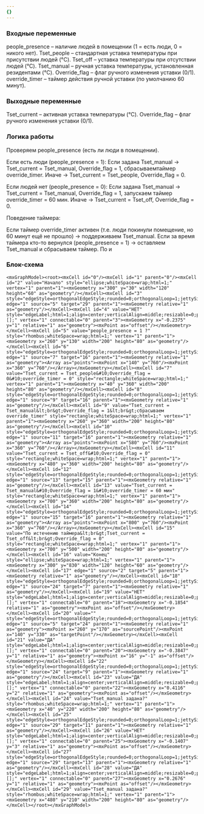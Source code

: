 ```yaml
---
{}
---
```


### Входные переменные

people_presence – наличие людей в помещении (1 = есть люди, 0 = никого нет). Tset_people – стандартная уставка температуры при присутствии людей (°C). Tset_off – уставка температуры при отсутствии людей (°C). Tset_manual – ручная уставка температуры, установленная резидентами (°C). Override_flag – флаг ручного изменения уставки (0/1). override_timer – таймер действия ручной уставки (по умолчанию 60 минут).

### Выходные переменные

Tset_current – активная уставка температуры (°C). Override_flag – флаг ручного изменения уставки (0/1).

### Логика работы

Проверяем people_presence (есть ли люди в помещении).

Если есть люди (people_presence = 1): Если задана Tset_manual -> Tset_current = Tset_manual, Override_flag = 1, сбрасываемтаймер override_timer. Иначе -> Tset_current = Tset_people, Override_flag = 0.

Если людей нет (people_presence = 0): Если задана Tset_manual -> Tset_current = Tset_manual, Override_flag = 1, запускаем таймер override_timer = 60 мин. Иначе -> Tset_current = Tset_off, Override_flag = 0.

Поведение таймера:

Если таймер override_timer активен (т.е. люди покинули помещение, но 60 минут ещё не прошло) -> поддерживаем Tset_manual. Если за время таймера кто-то вернулся (people_presence = 1) -> оставляем Tset_manual и сбрасываем таймер. По и

### Блок-схема

```
<mxGraphModel><root><mxCell id="0"/><mxCell id="1" parent="0"/><mxCell id="2" value="Начало" style="ellipse;whiteSpace=wrap;html=1;" vertex="1" parent="1"><mxGeometry x="300" y="30" width="120" height="60" as="geometry"/></mxCell><mxCell id="3" style="edgeStyle=orthogonalEdgeStyle;rounded=0;orthogonalLoop=1;jettySize=auto;html=1;entryX=0.5;entryY=0;entryDx=0;entryDy=0;" edge="1" source="5" target="29" parent="1"><mxGeometry relative="1" as="geometry"/></mxCell><mxCell id="4" value="НЕТ" style="edgeLabel;html=1;align=center;verticalAlign=middle;resizable=0;points=[];" vertex="1" connectable="0" parent="3"><mxGeometry x="-0.2375" y="1" relative="1" as="geometry"><mxPoint as="offset"/></mxGeometry></mxCell><mxCell id="5" value="people_presence = 1 ?" style="rhombus;whiteSpace=wrap;html=1;" vertex="1" parent="1"><mxGeometry x="260" y="130" width="200" height="80" as="geometry"/></mxCell><mxCell id="6" style="edgeStyle=orthogonalEdgeStyle;rounded=0;orthogonalLoop=1;jettySize=auto;html=1;entryX=0.5;entryY=0;entryDx=0;entryDy=0;" edge="1" source="7" target="16" parent="1"><mxGeometry relative="1" as="geometry"><Array as="points"><mxPoint x="140" y="760"/><mxPoint x="360" y="760"/></Array></mxGeometry></mxCell><mxCell id="7" value="Tset_current = Tset_people&#10;Override_flag = 0&#10;override_timer = 0" style="rectangle;whiteSpace=wrap;html=1;" vertex="1" parent="1"><mxGeometry x="40" y="360" width="200" height="80" as="geometry"/></mxCell><mxCell id="8" style="edgeStyle=orthogonalEdgeStyle;rounded=0;orthogonalLoop=1;jettySize=auto;html=1;entryX=0.5;entryY=0;entryDx=0;entryDy=0;" edge="1" source="9" target="16" parent="1"><mxGeometry relative="1" as="geometry"/></mxCell><mxCell id="9" value="Tset_current = Tset_manual&lt;br&gt;Override_flag = 1&lt;br&gt;сбрасываем override_timer" style="rectangle;whiteSpace=wrap;html=1;" vertex="1" parent="1"><mxGeometry x="260" y="360" width="200" height="80" as="geometry"/></mxCell><mxCell id="10" style="edgeStyle=orthogonalEdgeStyle;rounded=0;orthogonalLoop=1;jettySize=auto;html=1;entryX=0.5;entryY=0;entryDx=0;entryDy=0;" edge="1" source="11" target="16" parent="1"><mxGeometry relative="1" as="geometry"><Array as="points"><mxPoint x="580" y="760"/><mxPoint x="360" y="760"/></Array></mxGeometry></mxCell><mxCell id="11" value="Tset_current = Tset_off&#10;Override_flag = 0" style="rectangle;whiteSpace=wrap;html=1;" vertex="1" parent="1"><mxGeometry x="480" y="360" width="200" height="80" as="geometry"/></mxCell><mxCell id="12" style="edgeStyle=orthogonalEdgeStyle;rounded=0;orthogonalLoop=1;jettySize=auto;html=1;" edge="1" source="13" target="15" parent="1"><mxGeometry relative="1" as="geometry"/></mxCell><mxCell id="13" value="Tset_current = Tset_manual&#10;Override_flag = 1&#10;override_timer = 60 мин" style="rectangle;whiteSpace=wrap;html=1;" vertex="1" parent="1"><mxGeometry x="700" y="360" width="200" height="80" as="geometry"/></mxCell><mxCell id="14" style="edgeStyle=orthogonalEdgeStyle;rounded=0;orthogonalLoop=1;jettySize=auto;html=1;entryX=0.5;entryY=0;entryDx=0;entryDy=0;" edge="1" source="15" target="16" parent="1"><mxGeometry relative="1" as="geometry"><Array as="points"><mxPoint x="800" y="760"/><mxPoint x="360" y="760"/></Array></mxGeometry></mxCell><mxCell id="15" value="По истечению таймера&lt;br&gt;Tset_current = Tset_off&lt;br&gt;Override_flag = 0" style="rectangle;whiteSpace=wrap;html=1;" vertex="1" parent="1"><mxGeometry x="700" y="500" width="200" height="80" as="geometry"/></mxCell><mxCell id="16" value="Конец" style="ellipse;whiteSpace=wrap;html=1;" vertex="1" parent="1"><mxGeometry x="300" y="830" width="120" height="60" as="geometry"/></mxCell><mxCell id="17" edge="1" source="2" target="5" parent="1"><mxGeometry relative="1" as="geometry"/></mxCell><mxCell id="18" style="edgeStyle=orthogonalEdgeStyle;rounded=0;orthogonalLoop=1;jettySize=auto;html=1;entryX=0.5;entryY=0;entryDx=0;entryDy=0;" edge="1" source="24" target="7" parent="1"><mxGeometry relative="1" as="geometry"/></mxCell><mxCell id="19" value="НЕТ" style="edgeLabel;html=1;align=center;verticalAlign=middle;resizable=0;points=[];" vertex="1" connectable="0" parent="18"><mxGeometry x="-0.1854" relative="1" as="geometry"><mxPoint as="offset"/></mxGeometry></mxCell><mxCell id="20" value="" style="edgeStyle=orthogonalEdgeStyle;rounded=0;orthogonalLoop=1;jettySize=auto;html=1;entryX=0.5;entryY=0;entryDx=0;entryDy=0;" edge="1" source="5" target="24" parent="1"><mxGeometry relative="1" as="geometry"><mxPoint x="260" y="170" as="sourcePoint"/><mxPoint x="140" y="330" as="targetPoint"/></mxGeometry></mxCell><mxCell id="21" value="ДА" style="edgeLabel;html=1;align=center;verticalAlign=middle;resizable=0;points=[];" vertex="1" connectable="0" parent="20"><mxGeometry x="-0.3847" y="1" relative="1" as="geometry"><mxPoint x="16" y="-1" as="offset"/></mxGeometry></mxCell><mxCell id="22" style="edgeStyle=orthogonalEdgeStyle;rounded=0;orthogonalLoop=1;jettySize=auto;html=1;exitX=1;exitY=0.5;exitDx=0;exitDy=0;" edge="1" source="24" target="9" parent="1"><mxGeometry relative="1" as="geometry"/></mxCell><mxCell id="23" value="ДА" style="edgeLabel;html=1;align=center;verticalAlign=middle;resizable=0;points=[];" vertex="1" connectable="0" parent="22"><mxGeometry x="0.4116" y="2" relative="1" as="geometry"><mxPoint as="offset"/></mxGeometry></mxCell><mxCell id="24" value="Tset_manual задана?" style="rhombus;whiteSpace=wrap;html=1;" vertex="1" parent="1"><mxGeometry x="40" y="220" width="200" height="80" as="geometry"/></mxCell><mxCell id="25" style="edgeStyle=orthogonalEdgeStyle;rounded=0;orthogonalLoop=1;jettySize=auto;html=1;" edge="1" source="29" target="11" parent="1"><mxGeometry relative="1" as="geometry"/></mxCell><mxCell id="26" value="НЕТ" style="edgeLabel;html=1;align=center;verticalAlign=middle;resizable=0;points=[];" vertex="1" connectable="0" parent="25"><mxGeometry x="-0.1407" y="3" relative="1" as="geometry"><mxPoint as="offset"/></mxGeometry></mxCell><mxCell id="27" style="edgeStyle=orthogonalEdgeStyle;rounded=0;orthogonalLoop=1;jettySize=auto;html=1;" edge="1" source="29" target="13" parent="1"><mxGeometry relative="1" as="geometry"/></mxCell><mxCell id="28" value="ДА" style="edgeLabel;html=1;align=center;verticalAlign=middle;resizable=0;points=[];" vertex="1" connectable="0" parent="27"><mxGeometry x="0.2676" y="1" relative="1" as="geometry"><mxPoint as="offset"/></mxGeometry></mxCell><mxCell id="29" value="Tset_manual задана?" style="rhombus;whiteSpace=wrap;html=1;" vertex="1" parent="1"><mxGeometry x="480" y="210" width="200" height="80" as="geometry"/></mxCell></root></mxGraphModel>
```


